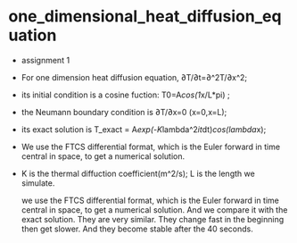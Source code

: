 # one_dimensional_heat_diffusion_equation
- assignment 1
  
- For one dimension heat diffusion equation, ∂T/∂t=∂^2T/∂x^2;
- its initial condition is a cosine fuction: T0=A*cos(1*x/L*pi) ;
- the Neumann boundary condition is ∂T/∂x=0 (x=0,x=L);
- its exact solution is T_exact = A*exp(-K*lambda^2*it*dt)*cos(lambda*x);
- We use the FTCS differential format, which is the Euler forward in time central in space, to get a numerical solution.
- K is the thermal diffuction coefficient(m^2/s); L is the length we simulate.
  
  we use the FTCS differential format, which is the Euler forward in time central in space, to get a numerical solution. And we compare it with the exact solution. They are very similar. They change fast in the beginning then get slower. And they become stable after the 40 seconds.
